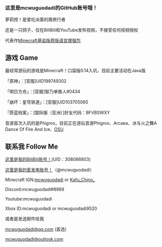 ### 这里是mcwuguodadi的GitHub账号哦！

萝莉控！是爱吃派蒙的屑旅行者

还是一只鸽子，仅在BiliBili和YouTube发布视频，不接受任何视频授权

代表作[Minecraft基岩版原版语言增强包](https://github.com/mcwuguodadi/Minecraft-Bedrock-Edition-Language-Enhancement-Pack)
## 游戏 Game

最经常游玩的游戏是Minecraft！口袋版0.14入坑，目前主要活动在Java版

「原神」：[官服]UID199749302

「明日方舟」：[官服]智乃单推人#0434

「崩坏：星穹铁道」：[官服]UID103705065

「蔚蓝档案」：[国际服（亚洲）]好友代码：BFVBSWXY

音游首次入坑的是Phigros，目前正在游玩音游Phigros、Arcaea、冰与火之舞A Dance Of Fire And Ice、[OSU](https://osu.ppy.sh/users/25092347)
## 联系我 Follow Me
[这里是我的BiliBili账号！](https://space.bilibili.com/308086803)(UID：308086803)

[这里是我的爱发电账号！](https://afdian.net/@mcwuguodadi)（@mcwuguodadi）

Minecraft IGN:[mcwuguodadi](https://namemc.com/profile/mcwuguodadi) or [Kafu_Chino_](https://namemc.com/profile/Kafu_Chino_)

Discord:mcwuguodadi#8969

Youtube:mcwuguodadi

Xbox ID:mcwuguodadi or mcwuguodadi9520

或者是发送邮件给我

mcwuguodadi@qq.com (首选)

mcwuguodadi@outlook.com
